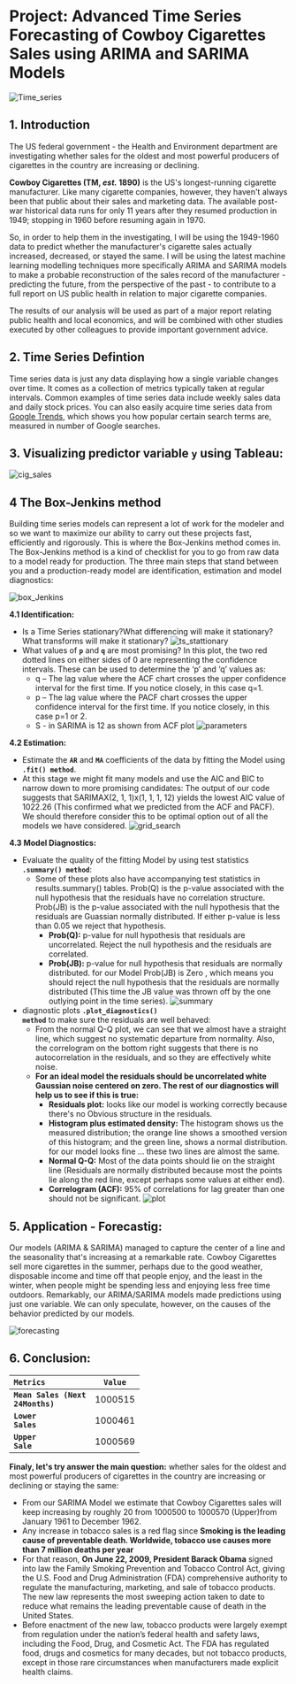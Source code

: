 # Project: Advanced Time Series Forecasting of Cowboy Cigarettes Sales using ARIMA and SARIMA Models

![Time_series](https://user-images.githubusercontent.com/67468718/110270113-fd289e00-7f79-11eb-80aa-13e656231036.JPG)

## 1. Introduction

The US federal government - the Health and Environment department are investigating whether sales for the oldest and most powerful producers of cigarettes in the country are increasing or declining. 

**Cowboy Cigarettes (TM, *est.* 1890)** is the US's longest-running cigarette manufacturer. Like many cigarette companies, however, they haven't always been that public about their sales and marketing data. The available post-war historical data runs for only 11 years after they resumed production in 1949; stopping in 1960 before resuming again in 1970. 

So, in order to help them in the investigating, I will be using the 1949-1960 data to predict whether the manufacturer's cigarette sales actually increased, decreased, or stayed the same. I will be using the latest machine learning modelling techniques more specifically ARIMA and SARIMA models to make a probable reconstruction of the sales record of the manufacturer - predicting the future, from the perspective of the past - to contribute to a full report on US public health in relation to major cigarette companies. 

The results of our analysis will be used as part of a major report relating public health and local economics, and will be combined with other studies executed by other colleagues to provide important government advice.  

## 2. Time Series Defintion

Time series data is just any data displaying how a single variable changes over time. It comes as a collection of metrics typically taken at regular intervals. Common examples of time series data include weekly sales data and daily stock prices. You can also easily acquire time series data from [Google Trends](https://trends.google.com/trends/?geo=US), which shows you how popular certain search terms are, measured in number of Google searches. 

## 3. Visualizing predictor variable <code>**y**</code> using **Tableau**:


![cig_sales](https://user-images.githubusercontent.com/67468718/110266605-0104f200-7f73-11eb-9503-4f649935cdef.JPG)

## 4 The Box-Jenkins method

Building time series models can represent a lot of work for the modeler and so we want to maximize our ability to carry out these projects fast, efficiently and rigorously. This is where the Box-Jenkins method comes in. The Box-Jenkins method is a kind of checklist for you to go from raw data to a model ready for production. The three main steps that stand between you and a production-ready model are identification, estimation and model diagnostics:

![box_Jenkins](https://user-images.githubusercontent.com/67468718/110121273-0a277080-7d73-11eb-8315-f8b8eca62ad5.JPG)

**4.1 Identification:**
  * Is a Time Series stationary?What differencing will make it stationary?What transforms will make it stationary?
  ![ts_stattionary](https://user-images.githubusercontent.com/67468718/110271196-60b3cb00-7f7c-11eb-87e8-14a6e184564f.JPG)
  * What values of <code>**p**</code> and <code>**q**</code> are most promising?
    In this plot, the two red dotted lines on either sides of 0 are representing the confidence intervals. These can be used to determine the ‘p’ and ‘q’ values as:
      * q – The lag value where the ACF chart crosses the upper confidence interval for the first time. If you notice closely, in this case q=1.
      * p – The lag value where the PACF chart crosses the upper confidence interval for the first time. If you notice closely, in this case p=1 or 2.
      * S - in SARIMA is 12 as shown from ACF plot
  ![parameters](https://user-images.githubusercontent.com/67468718/110271205-61e4f800-7f7c-11eb-996d-3e518be84bda.JPG)
 
   
**4.2 Estimation:**
 * Estimate the <code>**AR**</code> and <code>**MA**</code> coefficients of the data by fitting the Model using <code>**.fit() method**</code>.
 * At this stage we might fit many models and use the AIC and BIC to narrow down to more promising candidates: The output of our code suggests that SARIMAX(2, 1, 1)x(1, 1, 1, 12) yields the lowest AIC value of 1022.26 (This confirmed what we predicted from the ACF and PACF). We should therefore consider this to be optimal option out of all the models we have considered.
 ![grid_search](https://user-images.githubusercontent.com/67468718/110271204-614c6180-7f7c-11eb-9c34-0809b93e1564.JPG)
 
**4.3 Model Diagnostics:** 
 * Evaluate the quality of the fitting Model by using test statistics <code>**.summary() method**</code>:
   * Some of these plots also have accompanying test statistics in results.summary() tables. Prob(Q) is the p-value associated with the null hypothesis that the residuals have no correlation structure. Prob(JB) is the p-value associated with the null hypothesis that the residuals are Guassian normally distributed. If either p-value is less than 0.05 we reject that hypothesis.
     * **Prob(Q):** p-value for null hypothesis that residuals are uncorrelated. Reject the null hypothesis and the residuals are correlated.
     * **Prob(JB):** p-value for null hypothesis that residuals are normally distributed. for our Model Prob(JB) is Zero , which means you should reject the null hypothesis that the residuals are normally distributed (This time the JB value was thrown off by the one outlying point in the time series).
 ![summary](https://user-images.githubusercontent.com/67468718/110271209-61e4f800-7f7c-11eb-8cdd-95e8d6dca6dc.JPG)
 * diagnostic plots <code>**.plot_diagnostics() method**</code> to make sure the residuals are well behaved:
   * From the normal Q-Q plot, we can see that we almost have a straight line, which suggest no systematic departure from normality. Also, the correlogram on the bottom right suggests that there is no autocorrelation in the residuals, and so they are effectively white noise.
   * **For an ideal model the residuals should be uncorrelated white Gaussian noise centered on zero. The rest of our diagnostics will help us to see if this is true:**
     * **Residuals plot:** looks like our model is working correctly because there's no Obvious structure in the residuals.
     * **Histogram plus estimated density:** The histogram shows us the measured distribution; the orange line shows a smoothed version of this histogram; and the green line, shows a normal distribution. for our model looks fine ... these two lines are almost the same.
     * **Normal Q-Q:** Most of the data points should lie on the straight line (Residuals are normally distributed because most the points lie along the red line, except perhaps some values at either end).
     * **Correlogram (ACF):** 95% of correlations for lag greater than one should not be significant.
 ![plot](https://user-images.githubusercontent.com/67468718/110271207-61e4f800-7f7c-11eb-94ca-cad40a304d71.JPG)

## 5. Application - Forecastig: 

Our models (ARIMA & SARIMA) managed to capture the center of a line and the seasonality that's increasing at a remarkable rate. Cowboy Cigarettes sell more cigarettes in the summer, perhaps due to the good weather, disposable income and time off that people enjoy, and the least in the winter, when people might be spending less and enjoying less free time outdoors. 
Remarkably, our ARIMA/SARIMA models made predictions using just one variable. We can only speculate, however, on the causes of the behavior predicted by our models.

![forecasting](https://user-images.githubusercontent.com/67468718/110271202-614c6180-7f7c-11eb-8f8b-d422df729938.JPG)

## 6. Conclusion:

| <code>**Metrics**</code>| <code>**Value**</code>|
| :-------| :-----:|
| <code>**Mean Sales (Next 24Months)**</code>| 1000515|
| <code>**Lower Sales**</code>| 1000461|
| <code>**Upper Sale**</code>| 1000569|


**Finaly, let's try answer the main question:** whether sales for the oldest and most powerful producers of cigarettes in the country are increasing or declining or staying the same:

 * From our SARIMA Model we estimate that Cowboy Cigarettes sales will keep increasing by roughly 20 from 1000500 to 1000570 (Upper)from January 1961 to December 1962.
 * Any increase in tobacco sales is a red flag since **Smoking is the leading cause of preventable death. Worldwide, tobacco use causes more than 7 million deaths per year**
 * For that reason, **On June 22, 2009, President Barack Obama** signed into law the Family Smoking Prevention and Tobacco Control Act, giving the U.S. Food and Drug Administration (FDA) comprehensive authority to regulate the manufacturing, marketing, and sale of tobacco products. The new law represents the most sweeping action taken to date to reduce what remains the leading preventable cause of death in the United States.
 * Before enactment of the new law, tobacco products were largely exempt from regulation under the nation’s federal health and safety laws, including the Food, Drug, and Cosmetic Act. The FDA has regulated food, drugs and cosmetics for many decades, but not tobacco products, except in those rare circumstances when manufacturers made explicit health claims.



